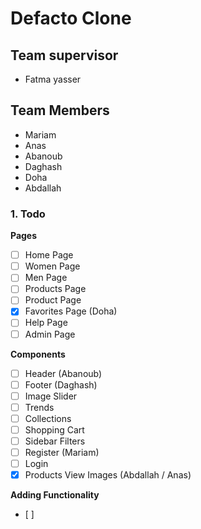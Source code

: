 # Defacto Clone
## Team supervisor
- Fatma yasser

## Team Members
- Mariam
- Anas
- Abanoub
- Daghash 
- Doha
- Abdallah

### 1. Todo

**Pages**
- [ ] Home Page
- [ ] Women Page
- [ ] Men Page
- [ ] Products Page
- [ ] Product Page
- [x] Favorites Page (Doha)
- [ ] Help Page
- [ ] Admin Page

**Components**
- [ ] Header (Abanoub)
- [ ] Footer (Daghash)
- [ ] Image Slider
- [ ] Trends
- [ ] Collections
- [ ] Shopping Cart
- [ ] Sidebar Filters
- [ ] Register (Mariam)
- [ ] Login
- [x] Products View Images (Abdallah / Anas)

**Adding Functionality**
- [ ]
